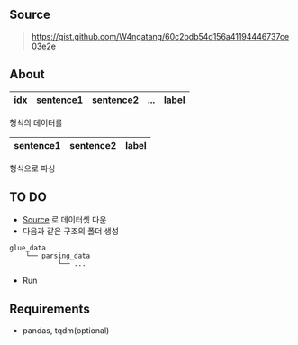 ## Source
> https://gist.github.com/W4ngatang/60c2bdb54d156a41194446737ce03e2e

## About
  
| idx | sentence1 | sentence2 | ... | label |  
|:---:|:---------:|:---------:|:---:|:-----:|
  
형식의 데이터를

| sentence1 | sentence2  | label |  
|:---------:|:---------:|:-----:|
  
형식으로 파싱

## TO DO
* [Source](https://gist.github.com/W4ngatang/60c2bdb54d156a41194446737ce03e2e) 로 데이터셋 다운  
* 다음과 같은 구조의 폴더 생성
```angular2html
glue_data
    └── parsing_data
            └── ...
```
* Run

## Requirements
* pandas, tqdm(optional)
